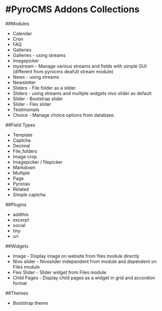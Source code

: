#PyroCMS Addons Collections
===========================

##Modules
- Calendar
- Cron
- FAQ
- Galleries
- Galleries - using streams
- Imagepicker
- mystream - Manage various streams and fields with simple GUI (different from pyrocms deafult stream module)
- News - using streams
- Newsletter
- Sliders - File folder as a slider
- Sliders - using streams and multiple widgets nivo slider as default
- Slider - Bootstrap slider
- Slider - Flex slider
- Testimonials
- Choice - Manage choice options from database.

##Field Types
- Template
- Captcha
- Decimal
- File_folders
- Image crop
- Imagepicker / filepicker
- Markdown
- Multiple
- Page
- Pyronav
- Related
- Simple captcha

##Plugins
- addthis
- excerpt
- social
- tiny
- uri

##Widgets
- Image - Display image on website from files module directly
- Nivo slider - Nivoslider independent from module and dependent on Files module
- Flex Slider - Slider widget from Files module
- Child Pages - Display child pages as a widget in grid and accordion format

##Themes
- Bootstrap theme